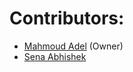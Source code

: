 # Contributors:

- [Mahmoud Adel](https://github.com/DarkenSoda) (Owner)
- [Sena Abhishek](https://github.com/X-sena-X)